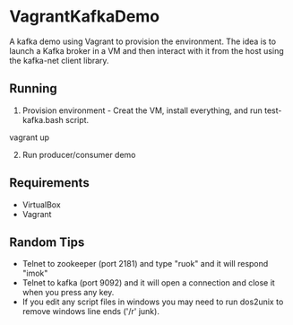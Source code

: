 # VagrantKafkaDemo
A kafka demo using Vagrant to provision the environment.  The idea is to launch a Kafka broker in a VM and then interact with it from the host using the kafka-net client library.

## Running

1) Provision environment - Creat the VM, install everything, and run test-kafka.bash script.

vagrant up

2) Run producer/consumer demo

## Requirements
* VirtualBox
* Vagrant

## Random Tips
* Telnet to zookeeper (port 2181) and type "ruok" and it will respond "imok"
* Telnet to kafka (port 9092) and it will open a connection and close it when you press any key.
* If you edit any script files in windows you may need to run dos2unix to remove windows line ends ('/r' junk).
